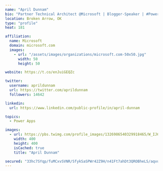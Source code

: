 ```yaml
---
name: "April Dunnam"
bio: "Partner Technical Architect @Microsoft | Blogger-Speaker | #PowerApps, #PowerAutomate, #Office365, #SharePoint | #WIT | #Karaoke Queen"
location: Broken Arrow, OK
type: "profile"
heat: 181

affiliation:
  name: Microsoft
  domain: microsoft.com
  images:
    - url: "/assets/images/organizations/microsoft.com-50x50.jpg"
      width: 50
      height: 50

website: https://t.co/enJuiGEQZc

twitter:
  username: aprildunnam
  url: https://twitter.com/aprildunnam
  followers: 14642

linkedin:
  url: https://www.linkedin.com/public-profile/in/april-dunnam

topics:
  - Power Apps

images:
  - url: https://pbs.twimg.com/profile_images/1326986540329918465/W_IJ6Ih2_400x400.jpg
    width: 400
    height: 400
    isCached: true
    title: "April Dunnam"

secured: "33hc7SYqp/fuMCxvSVNR/SfykSaSPWr42Z9H/n41Ft7ahDt3QROBheLS/aqvut7mEVy9ZYbNhrSNiIz0luo7df6nLJWUy9i9kXOsdXQshvNhvi85zJPLY8yyS5ruMU2NtAX6lkHpXjw1yVivVs/hJmWnkmevxv3RQiHRZtwyXy2r0v/8mP6lgsXQT00JUvIgUg1dsXIgLJeJ/XZPwj7wLCYNI026E/UMvlmJWsfvOt1D7RTqaYpIpKwI25LXNdkWqC1pXrTVwTOFJnBnUBUoOxJ03iqysnh8h/uZi7h9ClYFvv3yDb0hoj3nfg7H4E6vYHgD6sLNH103/+P0gFAiOG/no4KFKyPqe/4kSN/cbVqsU3zeDNV9KggIDXLvKmKhYzByT5OTOknuUVSxYk3U9L0DA+IZhHB+Jw0zMJQqBLY=;/x5c80sebc4WFhpCJ85oTg=="
---
```


